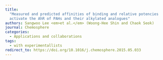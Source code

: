 ```yaml
---
title:
  "Measured and predicted affinities of binding and relative potencies to
  activate the AhR of PAHs and their alkylated analogues"
authors: Sangwoo Lee <em>et al.</em> (Woong-Hee Shin and Chaok Seok)
journal: Chemosphere
categories:
  - Applications and collaborations
tags:
  - with experimentallists
redirect_to: https://doi.org/10.1016/j.chemosphere.2015.05.033
---
```

